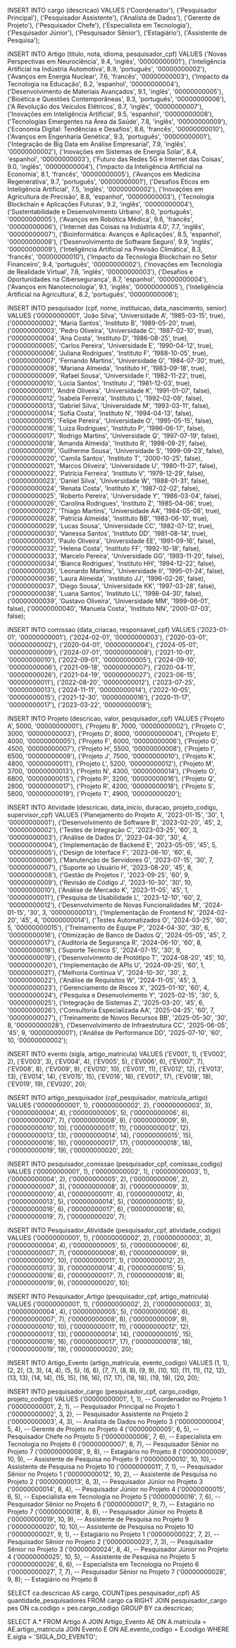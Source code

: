 INSERT INTO cargo (descricao)
VALUES
    ('Coordenador'),
    ('Pesquisador Principal'),
    ('Pesquisador Assistente'),
    ('Analista de Dados'),
    ('Gerente de Projeto'),
    ('Pesquisador Chefe'),
    ('Especialista em Tecnologia'),
    ('Pesquisador Júnior'),
    ('Pesquisador Sênior'),
    ('Estagiário'),
    ('Assistente de Pesquisa');
    
INSERT INTO Artigo (titulo, nota, idioma, pesquisador_cpf)
VALUES
    ('Novas Perspectivas em Neurociência', 9.4, 'inglês', '00000000001'),
    ('Inteligência Artificial na Indústria Automotiva', 8.9, 'português', '00000000002'),
    ('Avanços em Energia Nuclear', 7.6, 'francês', '00000000003'),
    ('Impacto da Tecnologia na Educação', 8.2, 'espanhol', '00000000004'),
    ('Desenvolvimento de Materiais Avançados', 9.1, 'inglês', '00000000005'),
    ('Bioética e Questões Contemporâneas', 8.3, 'português', '00000000006'),
    ('A Revolução dos Veículos Elétricos', 8.7, 'inglês', '00000000007'),
    ('Inovações em Inteligência Artificial', 9.5, 'espanhol', '00000000008'),
    ('Tecnologias Emergentes na Área da Saúde', 7.8, 'inglês', '00000000009'),
    ('Economia Digital: Tendências e Desafios', 8.6, 'francês', '00000000010'),
    ('Avanços em Engenharia Genética', 9.3, 'português', '00000000001'),
    ('Integração de Big Data em Análise Empresarial', 7.9, 'inglês', '00000000002'),
    ('Inovações em Sistemas de Energia Solar', 8.4, 'espanhol', '00000000003'),
    ('Futuro das Redes 5G e Internet das Coisas', 9.0, 'inglês', '00000000004'),
    ('Impacto da Inteligência Artificial na Economia', 8.1, 'francês', '00000000005'),
    ('Avanços em Medicina Regenerativa', 9.7, 'português', '00000000001'),
    ('Desafios Éticos em Inteligência Artificial', 7.5, 'inglês', '00000000002'),
    ('Inovações em Agricultura de Precisão', 8.8, 'espanhol', '00000000003'),
    ('Tecnologia Blockchain e Aplicações Futuras', 9.2, 'inglês', '00000000004'),
    ('Sustentabilidade e Desenvolvimento Urbano', 8.0, 'português', '00000000005'),
    ('Avanços em Robótica Médica', 9.6, 'francês', '00000000006'),
    ('Internet das Coisas na Indústria 4.0', 7.7, 'inglês', '00000000007'),
    ('Bioinformática: Avanços e Aplicações', 8.5, 'espanhol', '00000000008'),
    ('Desenvolvimento de Software Seguro', 9.9, 'inglês', '00000000009'),
    ('Inteligência Artificial na Previsão Climática', 8.3, 'francês', '00000000010'),
    ('Impacto da Tecnologia Blockchain no Setor Financeiro', 9.4, 'português', '00000000002'),
    ('Inovações em Tecnologia de Realidade Virtual', 7.8, 'inglês', '00000000003'),
    ('Desafios e Oportunidades na Cibersegurança', 8.7, 'espanhol', '00000000004'),
    ('Avanços em Nanotecnologia', 9.1, 'inglês', '00000000005'),
    ('Inteligência Artificial na Agricultura', 8.2, 'português', '00000000006');



INSERT INTO pesquisador (cpf, nome, instituicao, data_nascimento, senior) 
VALUES 
    ('00000000001', 'João Silva', 'Universidade A', '1985-03-15', true),
    ('00000000002', 'Maria Santos', 'Instituto B', '1989-05-20', true),
    ('00000000003', 'Pedro Oliveira', 'Universidade C', '1987-02-10', true),
    ('00000000004', 'Ana Costa', 'Instituto D', '1986-08-25', true),
    ('00000000005', 'Carlos Pereira', 'Universidade E', '1990-04-12', true),
    ('00000000006', 'Juliana Rodrigues', 'Instituto F', '1988-10-05', true),
    ('00000000007', 'Fernando Martins', 'Universidade G', '1984-07-30', true),
    ('00000000008', 'Mariana Almeida', 'Instituto H', '1983-09-18', true),
    ('00000000009', 'Rafael Sousa', 'Universidade I', '1982-11-22', true),
    ('00000000010', 'Lúcia Santos', 'Instituto J', '1981-12-03', true),
    ('00000000011', 'André Oliveira', 'Universidade K', '1991-01-07', false),
    ('00000000012', 'Isabela Ferreira', 'Instituto L', '1992-02-09', false),
    ('00000000013', 'Gabriel Silva', 'Universidade M', '1993-03-11', false),
    ('00000000014', 'Sofia Costa', 'Instituto N', '1994-04-13', false),
    ('00000000015', 'Felipe Pereira', 'Universidade O', '1995-05-15', false),
    ('00000000016', 'Luiza Rodrigues', 'Instituto P', '1996-06-17', false),
    ('00000000017', 'Rodrigo Martins', 'Universidade Q', '1997-07-19', false),
    ('00000000018', 'Amanda Almeida', 'Instituto R', '1998-08-21', false),
    ('00000000019', 'Guilherme Sousa', 'Universidade S', '1999-09-23', false),
    ('00000000020', 'Camila Santos', 'Instituto T', '2000-10-25', false),
    ('00000000021', 'Marcos Oliveira', 'Universidade U', '1980-11-27', false),
    ('00000000022', 'Patrícia Ferreira', 'Instituto V', '1979-12-29', false),
    ('00000000023', 'Daniel Silva', 'Universidade W', '1988-01-31', false),
    ('00000000024', 'Renata Costa', 'Instituto X', '1987-02-02', false),
    ('00000000025', 'Roberto Pereira', 'Universidade Y', '1986-03-04', false),
    ('00000000026', 'Carolina Rodrigues', 'Instituto Z', '1985-04-06', true),
    ('00000000027', 'Thiago Martins', 'Universidade AA', '1984-05-08', true),
    ('00000000028', 'Patrícia Almeida', 'Instituto BB', '1983-06-10', true),
    ('00000000029', 'Lucas Sousa', 'Universidade CC', '1982-07-12', true),
    ('00000000030', 'Vanessa Santos', 'Instituto DD', '1981-08-14', true),
    ('00000000031', 'Paulo Oliveira', 'Universidade EE', '1991-09-16', false),
    ('00000000032', 'Helena Costa', 'Instituto FF', '1992-10-18', false),
    ('00000000033', 'Marcelo Pereira', 'Universidade GG', '1993-11-20', false),
    ('00000000034', 'Bianca Rodrigues', 'Instituto HH', '1994-12-22', false),
    ('00000000035', 'Leonardo Martins', 'Universidade II', '1995-01-24', false),
    ('00000000036', 'Laura Almeida', 'Instituto JJ', '1996-02-26', false),
    ('00000000037', 'Diego Sousa', 'Universidade KK', '1997-03-28', false),
    ('00000000038', 'Luana Santos', 'Instituto LL', '1998-04-30', false),
    ('00000000039', 'Gustavo Oliveira', 'Universidade MM', '1999-06-01', false),
    ('00000000040', 'Manuela Costa', 'Instituto NN', '2000-07-03', false);


INSERT INTO comissao (data_criacao, responsavel_cpf)
VALUES
    ('2023-01-01', '00000000001'),
    ('2024-02-01', '00000000003'),
    ('2020-03-01', '00000000002'),
    ('2020-04-01', '00000000004'),
    ('2024-05-01', '00000000009'),
    ('2024-07-01', '00000000008'),
    ('2021-10-01', '00000000010'),
    ('2022-09-01', '00000000005'),
    ('2024-09-10', '00000000006'),
    ('2021-09-18', '00000000007'),
    ('2020-04-11', '00000000026'),
    ('2021-04-19', '00000000027'),
    ('2023-06-15', '00000000011'),
    ('2022-08-20', '00000000012'),
    ('2023-07-25', '00000000013'),
    ('2024-11-11', '00000000014'),
    ('2022-10-05', '00000000015'),
    ('2021-12-30', '00000000016'),
    ('2020-11-17', '00000000017'),
    ('2023-03-22', '00000000018');
    

INSERT INTO Projeto (descricao, valor, pesquisador_cpf)
VALUES
    ('Projeto A', 5000, '00000000001'),
    ('Projeto B', 7000, '00000000002'),
    ('Projeto C', 3000, '00000000003'),
    ('Projeto D', 8000, '00000000004'),
    ('Projeto E', 4000, '00000000005'),
    ('Projeto F', 6000, '00000000006'),
    ('Projeto G', 4500, '00000000007'),
    ('Projeto H', 5500, '00000000008'),
    ('Projeto I', 6500, '00000000009'),
    ('Projeto J', 7500, '00000000010'),
    ('Projeto K', 4800, '00000000011'),
    ('Projeto L', 5200, '00000000012'),
    ('Projeto M', 3700, '00000000013'),
    ('Projeto N', 4300, '00000000014'),
    ('Projeto O', 6800, '00000000015'),
    ('Projeto P', 3200, '00000000016'),
    ('Projeto Q', 2800, '00000000017'),
    ('Projeto R', 4200, '00000000018'),
    ('Projeto S', 5800, '00000000019'),
    ('Projeto T', 4900, '00000000020');


INSERT INTO Atividade (descricao, data_inicio, duracao, projeto_codigo, supervisor_cpf)
VALUES
    ('Planejamento do Projeto A', '2023-01-15', '30', 1, '00000000001'),
    ('Desenvolvimento de Software B', '2023-02-20', '45', 2, '00000000002'),
    ('Testes de Integração C', '2023-03-25', '60', 3, '00000000003'),
    ('Análise de Dados D', '2023-04-30', '30', 4, '00000000004'),
    ('Implementação de Backend E', '2023-05-05', '45', 5, '00000000005'),
    ('Design de Interface F', '2023-06-10', '60', 6, '00000000006'),
    ('Manutenção de Servidores G', '2023-07-15', '30', 7, '00000000007'),
    ('Suporte ao Usuário H', '2023-08-20', '45', 8, '00000000008'),
    ('Gestão de Projetos I', '2023-09-25', '60', 9, '00000000009'),
    ('Revisão de Código J', '2023-10-30', '30', 10, '00000000010'),
    ('Análise de Mercado K', '2023-11-05', '45', 1, '00000000011'),
    ('Pesquisa de Usabilidade L', '2023-12-10', '60', 2, '00000000012'),
    ('Desenvolvimento de Novas Funcionalidades M', '2024-01-15', '30', 3, '00000000013'),
    ('Implementação de Frontend N', '2024-02-20', '45', 4, '00000000014'),
    ('Testes Automatizados O', '2024-03-25', '60', 5, '00000000015'),
    ('Treinamento de Equipe P', '2024-04-30', '30', 6, '00000000016'),
    ('Otimização de Banco de Dados Q', '2024-05-05', '45', 7, '00000000017'),
    ('Auditoria de Segurança R', '2024-06-10', '60', 8, '00000000018'),
    ('Suporte Técnico S', '2024-07-15', '30', 9, '00000000019'),
    ('Desenvolvimento de Protótipo T', '2024-08-20', '45', 10, '00000000020'),
    ('Implementação de APIs U', '2024-09-25', '60', 1, '00000000021'),
    ('Melhoria Contínua V', '2024-10-30', '30', 2, '00000000022'),
    ('Análise de Requisitos W', '2024-11-05', '45', 3, '00000000023'),
    ('Gerenciamento de Riscos X', '2025-01-10', '60', 4, '00000000024'),
    ('Pesquisa e Desenvolvimento Y', '2025-02-15', '30', 5, '00000000025'),
    ('Integração de Sistemas Z', '2025-03-20', '45', 6, '00000000026'),
    ('Consultoria Especializada AA', '2025-04-25', '60', 7, '00000000027'),
    ('Treinamento de Novos Recursos BB', '2025-05-30', '30', 8, '00000000028'),
    ('Desenvolvimento de Infraestrutura CC', '2025-06-05', '45', 9, '00000000001'),
    ('Análise de Performance DD', '2025-07-10', '60', 10, '00000000002');

INSERT INTO evento (sigla, artigo_matricula)
VALUES
    ('EV001', 1),
    ('EV002', 2),
    ('EV003', 3),
    ('EV004', 4),
    ('EV005', 5),
    ('EV006', 6),
    ('EV007', 7),
    ('EV008', 8),
    ('EV009', 9),
    ('EV010', 10),
    ('EV011', 11),
    ('EV012', 12),
    ('EV013', 13),
    ('EV014', 14),
    ('EV015', 15),
    ('EV016', 16),
    ('EV017', 17),
    ('EV018', 18),
    ('EV019', 19),
    ('EV020', 20);
    

INSERT INTO artigo_pesquisador (cpf_pesquisador, matricula_artigo)
VALUES
    ('00000000001', 1),
    ('00000000002', 2),
    ('00000000003', 3),
    ('00000000004', 4),
    ('00000000005', 5),
    ('00000000006', 6),
    ('00000000007', 7),
    ('00000000008', 8),
    ('00000000009', 9),
    ('00000000010', 10),
    ('00000000011', 11),
    ('00000000012', 12),
    ('00000000013', 13),
    ('00000000014', 14),
    ('00000000015', 15),
    ('00000000016', 16),
    ('00000000017', 17),
    ('00000000018', 18),
    ('00000000019', 19),
    ('00000000020', 20);

INSERT INTO pesquisador_comissao (pesquisador_cpf, comissao_codigo)
VALUES
    ('00000000001', 1),
    ('00000000002', 1),
    ('00000000003', 1),
    ('00000000004', 2),
    ('00000000005', 2),
    ('00000000006', 2),
    ('00000000007', 3),
    ('00000000008', 3),
    ('00000000009', 3),
    ('00000000010', 4),
    ('00000000011', 4),
    ('00000000012', 4),
    ('00000000013', 5),
    ('00000000014', 5),
    ('00000000015', 5),
    ('00000000016', 6),
    ('00000000017', 6),
    ('00000000018', 6),
    ('00000000019', 7),
    ('00000000020', 7);


INSERT INTO Pesquisador_Atividade (pesquisador_cpf, atividade_codigo)
VALUES
    ('00000000001', 1),
    ('00000000002', 2),
    ('00000000003', 3),
    ('00000000004', 4),
    ('00000000005', 5),
    ('00000000006', 6),
    ('00000000007', 7),
    ('00000000008', 8),
    ('00000000009', 9),
    ('00000000010', 10),
    ('00000000011', 1),
    ('00000000012', 2),
    ('00000000013', 3),
    ('00000000014', 4),
    ('00000000015', 5),
    ('00000000016', 6),
    ('00000000017', 7),
    ('00000000018', 8),
    ('00000000019', 9),
    ('00000000020', 10);


INSERT INTO Pesquisador_Artigo (pesquisador_cpf, artigo_matricula)
VALUES
    ('00000000001', 1),
    ('00000000002', 2),
    ('00000000003', 3),
    ('00000000004', 4),
    ('00000000005', 5),
    ('00000000006', 6),
    ('00000000007', 7),
    ('00000000008', 8),
    ('00000000009', 9),
    ('00000000010', 10),
    ('00000000011', 11),
    ('00000000012', 12),
    ('00000000013', 13),
    ('00000000014', 14),
    ('00000000015', 15),
    ('00000000016', 16),
    ('00000000017', 17),
    ('00000000018', 18),
    ('00000000019', 19),
    ('00000000020', 20);

INSERT INTO Artigo_Evento (artigo_matricula, evento_codigo)
VALUES
    (1, 1),
    (2, 2),
    (3, 3),
    (4, 4),
    (5, 5),
    (6, 6),
    (7, 7),
    (8, 8),
    (9, 9),
    (10, 10),
    (11, 11),
    (12, 12),
    (13, 13),
    (14, 14),
    (15, 15),
    (16, 16),
    (17, 17),
    (18, 18),
    (19, 19),
    (20, 20);

INSERT INTO pesquisador_cargo (pesquisador_cpf, cargo_codigo, projeto_codigo)
VALUES
    ('00000000001', 1, 1),  -- Coordenador no Projeto 1
    ('00000000001', 2, 1),  -- Pesquisador Principal no Projeto 1
    ('00000000002', 3, 2),  -- Pesquisador Assistente no Projeto 2
    ('00000000003', 4, 3),  -- Analista de Dados no Projeto 3
    ('00000000004', 5, 4),  -- Gerente de Projeto no Projeto 4
    ('00000000005', 6, 5),  -- Pesquisador Chefe no Projeto 5
    ('00000000006', 7, 6),  -- Especialista em Tecnologia no Projeto 6
    ('00000000007', 8, 7),  -- Pesquisador Sênior no Projeto 7
    ('00000000008', 9, 8),  -- Estagiário no Projeto 8
    ('00000000009', 10, 9), -- Assistente de Pesquisa no Projeto 9
    ('00000000010', 10, 10),-- Assistente de Pesquisa no Projeto 10
    ('00000000011', 7, 1),  -- Pesquisador Sênior no Projeto 1
    ('00000000012', 10, 2), -- Assistente de Pesquisa no Projeto 2
    ('00000000013', 8, 3),  -- Pesquisador Júnior no Projeto 3
    ('00000000014', 8, 4),  -- Pesquisador Júnior no Projeto 4
    ('00000000015', 6, 5),  -- Especialista em Tecnologia no Projeto 5
    ('00000000016', 7, 6),  -- Pesquisador Sênior no Projeto 6
    ('00000000017', 9, 7),  -- Estagiário no Projeto 7
    ('00000000018', 8, 8),  -- Pesquisador Júnior no Projeto 8
    ('00000000019', 10, 9), -- Assistente de Pesquisa no Projeto 9
    ('00000000020', 10, 10),-- Assistente de Pesquisa no Projeto 10
    ('00000000021', 9, 1),  -- Estagiário no Projeto 1
    ('00000000022', 7, 2),  -- Pesquisador Sênior no Projeto 2
    ('00000000023', 7, 3),  -- Pesquisador Sênior no Projeto 3
    ('00000000024', 8, 4),  -- Pesquisador Júnior no Projeto 4
    ('00000000025', 10, 5), -- Assistente de Pesquisa no Projeto 5
    ('00000000026', 6, 6),  -- Especialista em Tecnologia no Projeto 6
    ('00000000027', 7, 7),  -- Pesquisador Sênior no Projeto 7
    ('00000000028', 9, 8);  -- Estagiário no Projeto 8
    
SELECT ca.descricao AS cargo,
       COUNT(pes.pesquisador_cpf) AS quantidade_pesquisadores
FROM cargo ca
RIGHT JOIN pesquisador_cargo pes ON ca.codigo = pes.cargo_codigo
GROUP BY ca.descricao;

SELECT A.*
FROM Artigo A
JOIN Artigo_Evento AE ON A.matricula = AE.artigo_matricula
JOIN Evento E ON AE.evento_codigo = E.codigo
WHERE E.sigla = 'SIGLA_DO_EVENTO';
